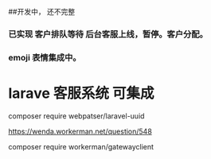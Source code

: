 ##开发中， 还不完整
### 已实现 客户排队等待 后台客服上线，暂停。客户分配。
### emoji 表情集成中。 

# larave 客服系统 可集成 

 composer require webpatser/laravel-uuid
 

 https://wenda.workerman.net/question/548 
 

 composer require  workerman/gatewayclient

